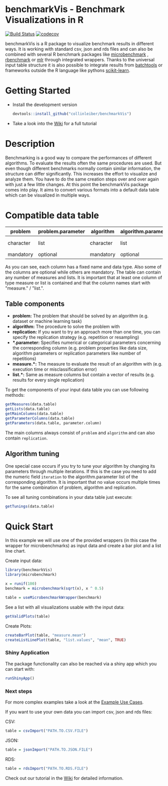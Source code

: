 # benchmarkVis - Benchmark Visualizations in R

[![Build Status](https://travis-ci.org/collinleiber/benchmarkVis.svg?branch=master)](https://travis-ci.org/collinleiber/benchmarkVis) [![codecov](https://codecov.io/github/collinleiber/benchmarkVis/branch/master/graphs/badge.svg)](https://codecov.io/github/collinleiber/benchmarkVis) 

benchmarkVis is a R package to visualize benchmark results in different ways. It is working with standard csv, json and rds files and can also be combined with several R benchmark packages like [microbenchmark](https://github.com/joshuaulrich/microbenchmark/) , [rbenchmark](https://github.com/eddelbuettel/rbenchmark) or [mlr](https://github.com/mlr-org/mlr) through integrated wrappers. Thanks to the universal input table structure it is also possible to integrate results from  [batchtools](https://github.com/mllg/batchtools) or frameworks outside the R language like pythons [scikit-learn](http://scikit-learn.org).

# Getting Started

* Install the development version
    ```r
    devtools::install_github("collinleiber/benchmarkVis")
    ```
* Take a look into the [Wiki](https://github.com/collinleiber/benchmarkVis/wiki) for a full tutorial
	
# Description

Benchmarking is a good way to compare the performances of different algorithms. To evaluate the results often the same procedures are used. But even though different benchmarks normally contain similar information, the structure can differ significantly. This increases the effort to visualize and analyze them. You have to do the same creation steps over and over again with just a few little changes. At this point the benchmarkVis package comes into play. It aims to convert various formats into a default data table which can be visualized in multiple ways. 

# Compatible data table

| problem | problem.parameter | algorithm | algorithm.parameter | replication | replication.parameter | measure.\* | list.\* |
|---|---|---|---|---|---|---|---|
| character | list | character | list | character | list | numeric | numeric vector |
| mandatory | optional | mandatory | optional | optional | optional | optional | optional |

As you can see, each column has a fixed name and data type. Also some of the columns are optional while others are mandatory.
The table can contain any number of measures and lists. It is important that at least one column of type measure or list is contained and that the column names start with "measure." / "list.".

## Table components

* __problem:__ The problem that should be solved by an algorithm (e.g. dataset or machine learning task)
* __algorithm:__ The procedure to solve the problem with
* __replication:__ If you want to try an approach more than one time, you can specify the replication strategy (e.g. repetition or resampling)
* __\*.parameter:__ Specifies numerical or categorical parameters concerning the corresponding column (e.g. problem properties like data size, algorithm parameters or replication parameters like number of repetitions)
* __measure.\*:__ The measure to evaluate the result of an algorithm with (e.g. execution time or misclassification error)
* __list.\*:__ Same as measure columns but contain a vector of results (e.g. results for every single replication)

To get the components of your input data table you can use following methods:

```r
getMeasures(data.table)
getLists(data.table)
getMainColumns(data.table)
getParameterColumns(data.table)
getParameters(data.table, parameter.column)
```

The main columns always consist of `problem` and `algorithm` and can also contain `replication`.

## Algorithm tuning

One special case occurs if you try to tune your algorithm by changing its parameters through multiple iterations. If this is the case you need to add the numeric field `iteration` to the algorithm.parameter list of the corresponding algorithm. It is important that no value occurs multiple times for the same combination of problem, algorithm and replication.

To see all tuning combinations in your data table just execute:

```r
getTunings(data.table)
```

# Quick Start

In this example we will use one of the provided wrappers (in this case the wrapper for microbenchmarks) as input data and create a bar plot and a list line chart.

Create input data:

``` r
library(benchmarkVis)
library(microbenchmark)

x = runif(100)
benchmark = microbenchmark(sqrt(x), x ^ 0.5)

table = useMicrobenchmarkWrapper(benchmark)
```

See a list with all visualizations usable with the input data:

``` r
getValidPlots(table)
```

Create Plots:

``` r
createBarPlot(table, "measure.mean")
createListLinePlot(table, "list.values", "mean", TRUE)
```

### Shiny Application

The package functionality can also be reached via a shiny app which you can start with:

```r
runShinyApp()
```

### Next steps

For more complex examples take a look at the [Example Use Cases](https://github.com/collinleiber/benchmarkVis/wiki/Tutorial:-5.-Example-Use-Cases).


If you want to use your own data you can import csv, json and rds files:

CSV:

``` r
table = csvImport("PATH.TO.CSV.FILE")
```

JSON:

``` r
table = jsonImport("PATH.TO.JSON.FILE")
```

RDS:

```r
table = rdsImport("PATH.TO.RDS.FILE")
```

Check out our tutorial in the [Wiki](https://github.com/collinleiber/benchmarkVis/wiki) for detailed information.
